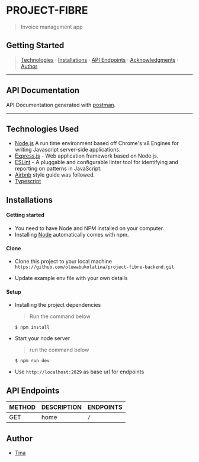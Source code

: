 # PROJECT-FIBRE
> Invoice management app
## Getting Started

>  [Technologies](#technologies-used) &middot; [Installations](#installations) &middot; [API Endpoints](#api-endpoints) &middot; [Acknowledgments](#acknowledgments) &middot; [Author](#author)
---
## API Documentation
API Documentation generated with [postman](https://documenter.getpostman.com/view/4223397/TzeRoVYp).

---
## Technologies Used

[node]: (https://nodejs.org)
- [Node.js](node) A run time environment based off Chrome's v8 Engines for writing Javascript server-side applications.
- [Express.js](https://expressjs.com) - Web application framework based on Node.js.
- [ESLint](https://eslint.org/) - A pluggable and configurable linter tool for identifying and reporting on patterns in JavaScript.
- [Airbnb](https://www.npmjs.com/package/eslint-config-airbnb) style guide was followed.
- [Typescript](https://www.typescriptlang.org/)


## Installations

#### Getting started

- You need to have Node and NPM installed on your computer.
- Installing [Node](node) automatically comes with npm.

#### Clone

- Clone this project to your local machine `https://github.com/oluwabukolatina/project-fibre-backend.git`

- Update example env file with your own details

#### Setup

- Installing the project dependencies
  > Run the command below
  ```shell
  $ npm install
  ```
- Start your node server
  > run the command below
  ```shell
  $ npm run dev
  ```
- Use `http://localhost:2029` as base url for endpoints

## API Endpoints

| METHOD | DESCRIPTION                             | ENDPOINTS                 |
| ------ | --------------------------------------- | ------------------------- |
| GET    | home               | `/`           |
## Author
- [Tina](https://github.com/oluwabukolatina)
